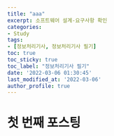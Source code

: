 ```yaml
---
title: "aaa"
excerpt: 소프트웨어 설계-요구사항 확인
categories:
- Study
tags:
- [정보처리기사, 정보처리기사 필기]
toc: true
toc_sticky: true
toc_label: "정보처리기사 필기"
date: '2022-03-06 01:30:45'
last_modified_at: '2022-03-06'
author_profile: true
---
```

# 첫 번째 포스팅